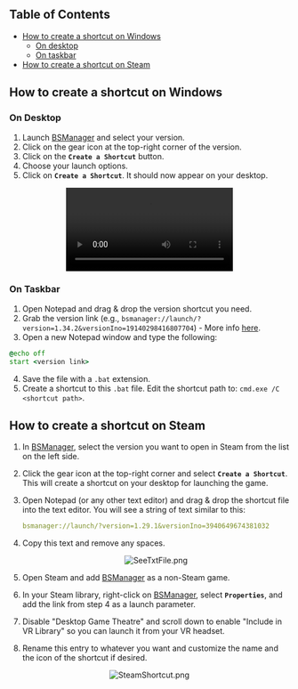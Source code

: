## Table of Contents

- [How to create a shortcut on Windows](#how-to-create-a-shortcut-on-windows)
    - [On desktop](#on-desktop)
    - [On taskbar](#on-taskbar)
- [How to create a shortcut on Steam](#how-to-create-a-shortcut-on-steam)

## How to create a shortcut on Windows

### On Desktop

1. Launch [BSManager](https://www.bsmanager.io) and select your version.
2. Click on the gear icon at the top-right corner of the version.
3. Click on the **`Create a Shortcut`** button.
4. Choose your launch options.
5. Click on **`Create a Shortcut`**. It should now appear on your desktop.

<div align="center">
  <video src="https://github.com/Zagrios/bs-manager/assets/40648115/bfa1e97d-6392-4dec-a1fc-bb05048cf6d2" />
</div>

### On Taskbar

1. Open Notepad and drag & drop the version shortcut you need.
2. Grab the version link (e.g., `bsmanager://launch/?version=1.34.2&versionIno=19140298416807704`) - More info [here](#how-to-create-a-shortcut-on-steam).
3. Open a new Notepad window and type the following:

```bat
@echo off
start <version link>
```

4. Save the file with a `.bat` extension.
5. Create a shortcut to this `.bat` file. Edit the shortcut path to: `cmd.exe /C <shortcut path>`.

## How to create a shortcut on Steam

1. In [BSManager](https://www.bsmanager.io), select the version you want to open in Steam from the list on the left side.
2. Click the gear icon at the top-right corner and select **`Create a Shortcut`**. This will create a shortcut on your desktop for launching the game.
3. Open Notepad (or any other text editor) and drag & drop the shortcut file into the text editor. You will see a string of text similar to this:

    ```yaml
    bsmanager://launch/?version=1.29.1&versionIno=3940649674381032
    ```

4. Copy this text and remove any spaces.

    <div align="center">
        <img src="../wiki/Guides/Installation-and-updates/Create-a-shortcut/SeeTxtFile.png" alt="SeeTxtFile.png" />
    </div>

5. Open Steam and add [BSManager](https://www.bsmanager.io) as a non-Steam game.
6. In your Steam library, right-click on [BSManager](https://www.bsmanager.io), select **`Properties`**, and add the link from step 4 as a launch parameter.
7. Disable "Desktop Game Theatre" and scroll down to enable "Include in VR Library" so you can launch it from your VR headset.
8. Rename this entry to whatever you want and customize the name and the icon of the shortcut if desired.

<div align="center">
    <img src="../wiki/Guides/Installation-and-updates/Create-a-shortcut/SteamShortcut.png" alt="SteamShortcut.png" />
</div>
